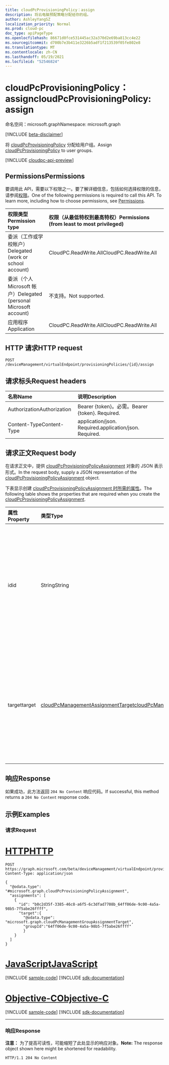 ```yaml
---
title: cloudPcProvisioningPolicy：assign
description: 将云电脑预配策略分配给你的组。
author: AshleyYangSZ
localization_priority: Normal
ms.prod: cloud-pc
doc_type: apiPageType
ms.openlocfilehash: 86671d0fce531445ac32a370d2e69ba813cc4e22
ms.sourcegitcommit: d700b7e3b411e3226b5adf1f213539f05fe802e8
ms.translationtype: MT
ms.contentlocale: zh-CN
ms.lasthandoff: 05/19/2021
ms.locfileid: "52546824"
---
```

# <a name="cloudpcprovisioningpolicy-assign"></a><span data-ttu-id="3ae24-103">cloudPcProvisioningPolicy：assign</span><span class="sxs-lookup"><span data-stu-id="3ae24-103">cloudPcProvisioningPolicy: assign</span></span>

<span data-ttu-id="3ae24-104">命名空间：microsoft.graph</span><span class="sxs-lookup"><span data-stu-id="3ae24-104">Namespace: microsoft.graph</span></span>

[!INCLUDE [beta-disclaimer](../../includes/beta-disclaimer.md)]

<span data-ttu-id="3ae24-105">将 [cloudPcProvisioningPolicy](../resources/cloudpcprovisioningpolicy.md) 分配给用户组。</span><span class="sxs-lookup"><span data-stu-id="3ae24-105">Assign [cloudPcProvisioningPolicy](../resources/cloudpcprovisioningpolicy.md) to user groups.</span></span>

[!INCLUDE [cloudpc-api-preview](../../includes/cloudpc-api-preview.md)]

## <a name="permissions"></a><span data-ttu-id="3ae24-106">Permissions</span><span class="sxs-lookup"><span data-stu-id="3ae24-106">Permissions</span></span>

<span data-ttu-id="3ae24-p101">要调用此 API，需要以下权限之一。要了解详细信息，包括如何选择权限的信息，请参阅[权限](/graph/permissions-reference)。</span><span class="sxs-lookup"><span data-stu-id="3ae24-p101">One of the following permissions is required to call this API. To learn more, including how to choose permissions, see [Permissions](/graph/permissions-reference).</span></span>

|<span data-ttu-id="3ae24-109">权限类型</span><span class="sxs-lookup"><span data-stu-id="3ae24-109">Permission type</span></span>|<span data-ttu-id="3ae24-110">权限（从最低特权到最高特权）</span><span class="sxs-lookup"><span data-stu-id="3ae24-110">Permissions (from least to most privileged)</span></span>|
|:---|:---|
|<span data-ttu-id="3ae24-111">委派（工作或学校帐户）</span><span class="sxs-lookup"><span data-stu-id="3ae24-111">Delegated (work or school account)</span></span>|<span data-ttu-id="3ae24-112">CloudPC.ReadWrite.All</span><span class="sxs-lookup"><span data-stu-id="3ae24-112">CloudPC.ReadWrite.All</span></span>|
|<span data-ttu-id="3ae24-113">委派（个人 Microsoft 帐户）</span><span class="sxs-lookup"><span data-stu-id="3ae24-113">Delegated (personal Microsoft account)</span></span>|<span data-ttu-id="3ae24-114">不支持。</span><span class="sxs-lookup"><span data-stu-id="3ae24-114">Not supported.</span></span>|
|<span data-ttu-id="3ae24-115">应用程序</span><span class="sxs-lookup"><span data-stu-id="3ae24-115">Application</span></span>|<span data-ttu-id="3ae24-116">CloudPC.ReadWrite.All</span><span class="sxs-lookup"><span data-stu-id="3ae24-116">CloudPC.ReadWrite.All</span></span>|

## <a name="http-request"></a><span data-ttu-id="3ae24-117">HTTP 请求</span><span class="sxs-lookup"><span data-stu-id="3ae24-117">HTTP request</span></span>

<!-- {
  "blockType": "ignored"
}
-->

``` http
POST /deviceManagement/virtualEndpoint/provisioningPolicies/{id}/assign
```

## <a name="request-headers"></a><span data-ttu-id="3ae24-118">请求标头</span><span class="sxs-lookup"><span data-stu-id="3ae24-118">Request headers</span></span>

|<span data-ttu-id="3ae24-119">名称</span><span class="sxs-lookup"><span data-stu-id="3ae24-119">Name</span></span>|<span data-ttu-id="3ae24-120">说明</span><span class="sxs-lookup"><span data-stu-id="3ae24-120">Description</span></span>|
|:---|:---|
|<span data-ttu-id="3ae24-121">Authorization</span><span class="sxs-lookup"><span data-stu-id="3ae24-121">Authorization</span></span>|<span data-ttu-id="3ae24-p102">Bearer {token}。必需。</span><span class="sxs-lookup"><span data-stu-id="3ae24-p102">Bearer {token}. Required.</span></span>|
|<span data-ttu-id="3ae24-124">Content-Type</span><span class="sxs-lookup"><span data-stu-id="3ae24-124">Content-Type</span></span>|<span data-ttu-id="3ae24-p103">application/json. Required.</span><span class="sxs-lookup"><span data-stu-id="3ae24-p103">application/json. Required.</span></span>|

## <a name="request-body"></a><span data-ttu-id="3ae24-127">请求正文</span><span class="sxs-lookup"><span data-stu-id="3ae24-127">Request body</span></span>

<span data-ttu-id="3ae24-128">在请求正文中，提供 [cloudPcProvisioningPolicyAssignment](../resources/cloudpcprovisioningpolicyassignment.md) 对象的 JSON 表示形式。</span><span class="sxs-lookup"><span data-stu-id="3ae24-128">In the request body, supply a JSON representation of the [cloudPcProvisioningPolicyAssignment](../resources/cloudpcprovisioningpolicyassignment.md) object.</span></span>

<span data-ttu-id="3ae24-129">下表显示创建 [cloudPcProvisioningPolicyAssignment 时所需的属性](../resources/cloudpcprovisioningpolicyassignment.md)。</span><span class="sxs-lookup"><span data-stu-id="3ae24-129">The following table shows the properties that are required when you create the [cloudPcProvisioningPolicyAssignment](../resources/cloudpcprovisioningpolicyassignment.md).</span></span>

|<span data-ttu-id="3ae24-130">属性</span><span class="sxs-lookup"><span data-stu-id="3ae24-130">Property</span></span>|<span data-ttu-id="3ae24-131">类型</span><span class="sxs-lookup"><span data-stu-id="3ae24-131">Type</span></span>|<span data-ttu-id="3ae24-132">说明</span><span class="sxs-lookup"><span data-stu-id="3ae24-132">Description</span></span>|
|:---|:---|:---|
|<span data-ttu-id="3ae24-133">id</span><span class="sxs-lookup"><span data-stu-id="3ae24-133">id</span></span>|<span data-ttu-id="3ae24-134">String</span><span class="sxs-lookup"><span data-stu-id="3ae24-134">String</span></span>|<span data-ttu-id="3ae24-135">预配策略分配的 ID。</span><span class="sxs-lookup"><span data-stu-id="3ae24-135">The ID of the provisioning policy assignment.</span></span> <span data-ttu-id="3ae24-136">如果 target 是用户组，则 ID 显示为 {policyId}_{groupId}。</span><span class="sxs-lookup"><span data-stu-id="3ae24-136">If target is a user group, then the ID is shown as {policyId}_{groupId}.</span></span> |
|<span data-ttu-id="3ae24-137">target</span><span class="sxs-lookup"><span data-stu-id="3ae24-137">target</span></span>|[<span data-ttu-id="3ae24-138">cloudPcManagementAssignmentTarget</span><span class="sxs-lookup"><span data-stu-id="3ae24-138">cloudPcManagementAssignmentTarget</span></span>](../resources/cloudpcmanagementassignmenttarget.md)|<span data-ttu-id="3ae24-139">预配策略的分配目标。</span><span class="sxs-lookup"><span data-stu-id="3ae24-139">The assignment target for the provisioning policy.</span></span> <span data-ttu-id="3ae24-140">目前，唯一支持的目标为用户组。</span><span class="sxs-lookup"><span data-stu-id="3ae24-140">Currently, the only target supported is a user group.</span></span>|

## <a name="response"></a><span data-ttu-id="3ae24-141">响应</span><span class="sxs-lookup"><span data-stu-id="3ae24-141">Response</span></span>

<span data-ttu-id="3ae24-142">如果成功，此方法返回 `204 No Content` 响应代码。</span><span class="sxs-lookup"><span data-stu-id="3ae24-142">If successful, this method returns a `204 No Content` response code.</span></span>

## <a name="examples"></a><span data-ttu-id="3ae24-143">示例</span><span class="sxs-lookup"><span data-stu-id="3ae24-143">Examples</span></span>

### <a name="request"></a><span data-ttu-id="3ae24-144">请求</span><span class="sxs-lookup"><span data-stu-id="3ae24-144">Request</span></span>


# <a name="http"></a>[<span data-ttu-id="3ae24-145">HTTP</span><span class="sxs-lookup"><span data-stu-id="3ae24-145">HTTP</span></span>](#tab/http)
<!-- {
  "blockType": "request",
  "name": "assign_cloudpcprovisioningpolicy",
  "@odata.type": "microsoft.graph.cloudPcProvisioningPolicyAssignment",
}
-->

``` http
POST https://graph.microsoft.com/beta/deviceManagement/virtualEndpoint/provisioningPolicies/{id}/assign
Content-Type: application/json

{
  "@odata.type": "#microsoft.graph.cloudPcProvisioningPolicyAssignment",
  "assignments": [
    {
      "id": "b0c2d35f-3385-46c8-a6f5-6c3dfad7708b_64ff06de-9c00-4a5a-98b5-7f5abe26ffff",
      "target":{
        "@odata.type": "microsoft.graph.cloudPcManagementGroupAssignmentTarget",
        "groupId":"64ff06de-9c00-4a5a-98b5-7f5abe26ffff"
        }
    }
  ]
}
```
# <a name="javascript"></a>[<span data-ttu-id="3ae24-146">JavaScript</span><span class="sxs-lookup"><span data-stu-id="3ae24-146">JavaScript</span></span>](#tab/javascript)
[!INCLUDE [sample-code](../includes/snippets/javascript/assign-cloudpcprovisioningpolicy-javascript-snippets.md)]
[!INCLUDE [sdk-documentation](../includes/snippets/snippets-sdk-documentation-link.md)]

# <a name="objective-c"></a>[<span data-ttu-id="3ae24-147">Objective-C</span><span class="sxs-lookup"><span data-stu-id="3ae24-147">Objective-C</span></span>](#tab/objc)
[!INCLUDE [sample-code](../includes/snippets/objc/assign-cloudpcprovisioningpolicy-objc-snippets.md)]
[!INCLUDE [sdk-documentation](../includes/snippets/snippets-sdk-documentation-link.md)]

---


### <a name="response"></a><span data-ttu-id="3ae24-148">响应</span><span class="sxs-lookup"><span data-stu-id="3ae24-148">Response</span></span>

<span data-ttu-id="3ae24-149">**注意：** 为了提高可读性，可能缩短了此处显示的响应对象。</span><span class="sxs-lookup"><span data-stu-id="3ae24-149">**Note:** The response object shown here might be shortened for readability.</span></span>
<!-- {
  "blockType": "response",
  "truncated": true
}
-->

``` http
HTTP/1.1 204 No Content
```
